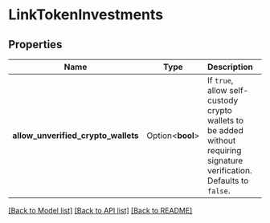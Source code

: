 # LinkTokenInvestments

## Properties

Name | Type | Description | Notes
------------ | ------------- | ------------- | -------------
**allow_unverified_crypto_wallets** | Option<**bool**> | If `true`, allow self-custody crypto wallets to be added without requiring signature verification. Defaults to `false`. | [optional]

[[Back to Model list]](../README.md#documentation-for-models) [[Back to API list]](../README.md#documentation-for-api-endpoints) [[Back to README]](../README.md)


